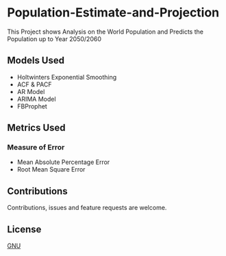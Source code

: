 # Population-Estimate-and-Projection

This Project shows Analysis on the World Population and Predicts the Population up to Year 2050/2060

## Models Used
- Holtwinters Exponential Smoothing
- ACF & PACF
- AR Model
- ARIMA Model
- FBProphet

## Metrics Used
### Measure of Error
- Mean Absolute Percentage Error
- Root Mean Square Error

## Contributions
Contributions, issues and feature requests are welcome.

## License
[GNU]()
